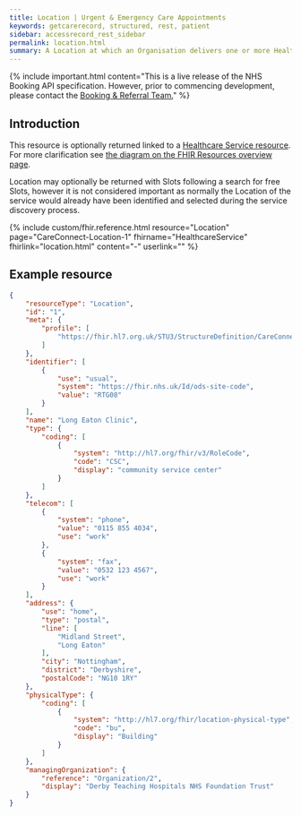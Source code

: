 ```yaml
---
title: Location | Urgent & Emergency Care Appointments
keywords: getcarerecord, structured, rest, patient
sidebar: accessrecord_rest_sidebar
permalink: location.html
summary: A Location at which an Organisation delivers one or more Healthcare Services.
---
```


{% include important.html content="This is a live release of the NHS Booking API specification. However, prior to commencing development, please contact the [Booking & Referral Team.](mailto:bookingandreferrals@nhs.net)" %}

## Introduction ##
This resource is optionally returned linked to a <a href='healthcare_service.html'>Healthcare Service resource</a>. For more clarification see <a href='resources_overview.html#urgent--emergency-care-appointments-apis'>the diagram on the FHIR Resources overview page</a>.

Location may optionally be returned with Slots following a search for free Slots, however it is not considered important as normally the Location of the service would already have been identified and selected during the service discovery process.

{% include custom/fhir.reference.html resource="Location" page="CareConnect-Location-1" fhirname="HealthcareService" fhirlink="location.html" content="-" userlink="" %}

## Example resource ##
```json
{
    "resourceType": "Location",
    "id": "1",
    "meta": {
        "profile": [
            "https://fhir.hl7.org.uk/STU3/StructureDefinition/CareConnect-Location-1"
        ]
    },
    "identifier": [
        {
            "use": "usual",
            "system": "https://fhir.nhs.uk/Id/ods-site-code",
            "value": "RTG08"
        }
    ],
    "name": "Long Eaton Clinic",
    "type": {
        "coding": [
            {
                "system": "http://hl7.org/fhir/v3/RoleCode",
                "code": "CSC",
                "display": "community service center"
            }
        ]
    },
    "telecom": [
        {
            "system": "phone",
            "value": "0115 855 4034",
            "use": "work"
        },
        {
            "system": "fax",
            "value": "0532 123 4567",
            "use": "work"
        }
    ],
    "address": {
        "use": "home",
        "type": "postal",
        "line": [
            "Midland Street",
            "Long Eaton"
        ],
        "city": "Nottingham",
        "district": "Derbyshire",
        "postalCode": "NG10 1RY"
    },
    "physicalType": {
        "coding": [
            {
                "system": "http://hl7.org/fhir/location-physical-type",
                "code": "bu",
                "display": "Building"
            }
        ]
    },
    "managingOrganization": {
        "reference": "Organization/2",
        "display": "Derby Teaching Hospitals NHS Foundation Trust"
    }
}
```